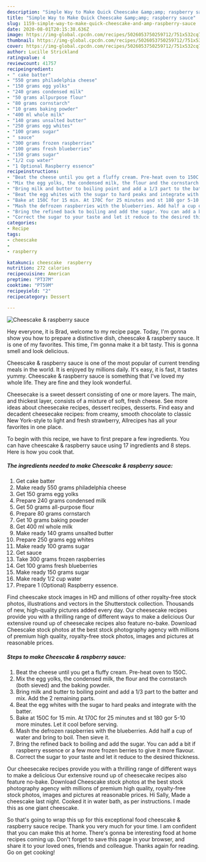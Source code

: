 ```yaml
---
description: "Simple Way to Make Quick Cheescake &amp;amp; raspberry sauce"
title: "Simple Way to Make Quick Cheescake &amp;amp; raspberry sauce"
slug: 1159-simple-way-to-make-quick-cheescake-and-amp-raspberry-sauce
date: 2020-08-01T20:15:38.636Z
image: https://img-global.cpcdn.com/recipes/5026053750259712/751x532cq70/cheescake-raspberry-sauce-recipe-main-photo.jpg
thumbnail: https://img-global.cpcdn.com/recipes/5026053750259712/751x532cq70/cheescake-raspberry-sauce-recipe-main-photo.jpg
cover: https://img-global.cpcdn.com/recipes/5026053750259712/751x532cq70/cheescake-raspberry-sauce-recipe-main-photo.jpg
author: Lucille Strickland
ratingvalue: 4
reviewcount: 41757
recipeingredient:
- " cake batter"
- "550 grams philadelphia cheese"
- "150 grams egg yolks"
- "240 grams condensed milk"
- "50 grams allpurpose flour"
- "80 grams cornstarch"
- "10 grams baking powder"
- "400 ml whole milk"
- "140 grams unsalted butter"
- "250 grams egg whites"
- "100 grams sugar"
- " sauce"
- "300 grams frozen raspberries"
- "100 grams fresh blueberries"
- "150 grams sugar"
- "1/2 cup water"
- "1 Optional Raspberry essence"
recipeinstructions:
- "Beat the cheese until you get a fluffy cream. Pre-heat oven to 150C."
- "Mix the egg yolks, the condensed milk, the flour and the cornstarch (both sieved) and the baking powder."
- "Bring milk and butter to boiling point and add a 1/3 part to the batter and mix. Add the 2 remaining parts."
- "Beat the egg whites with the sugar to hard peaks and integrate with the batter."
- "Bake at 150C for 15 min. At 170C for 25 minutes and st 180 gor 5-10 more minutes. Let it cool before serving."
- "Mash the defrozen raspberries with the blueberries. Add half a cup of water and bring to boil. Then sieve it."
- "Bring the refined back to boiling and add the sugar. You can add a bit if raspberry essence or a few more frozen berries to give it more flavour."
- "Correct the sugar to your taste and let it reduce to the desired thickness."
categories:
- Recipe
tags:
- cheescake
- 
- raspberry

katakunci: cheescake  raspberry 
nutrition: 272 calories
recipecuisine: American
preptime: "PT37M"
cooktime: "PT59M"
recipeyield: "2"
recipecategory: Dessert

---
```



![Cheescake &amp; raspberry sauce](https://img-global.cpcdn.com/recipes/5026053750259712/751x532cq70/cheescake-raspberry-sauce-recipe-main-photo.jpg)

Hey everyone, it is Brad, welcome to my recipe page. Today, I'm gonna show you how to prepare a distinctive dish, cheescake &amp; raspberry sauce. It is one of my favorites. This time, I'm gonna make it a bit tasty. This is gonna smell and look delicious.

Cheescake &amp; raspberry sauce is one of the most popular of current trending meals in the world. It is enjoyed by millions daily. It's easy, it is fast, it tastes yummy. Cheescake &amp; raspberry sauce is something that I've loved my whole life. They are fine and they look wonderful.

Cheesecake is a sweet dessert consisting of one or more layers. The main, and thickest layer, consists of a mixture of soft, fresh cheese. See more ideas about cheesecake recipes, dessert recipes, desserts. Find easy and decadent cheesecake recipes: from creamy, smooth chocolate to classic New York-style to light and fresh strawberry, Allrecipes has all your favorites in one place.


To begin with this recipe, we have to first prepare a few ingredients. You can have cheescake &amp; raspberry sauce using 17 ingredients and 8 steps. Here is how you cook that.

<!--inarticleads1-->

##### The ingredients needed to make Cheescake &amp; raspberry sauce:

1. Get  cake batter
1. Make ready 550 grams philadelphia cheese
1. Get 150 grams egg yolks
1. Prepare 240 grams condensed milk
1. Get 50 grams all-purpose flour
1. Prepare 80 grams cornstarch
1. Get 10 grams baking powder
1. Get 400 ml whole milk
1. Make ready 140 grams unsalted butter
1. Prepare 250 grams egg whites
1. Make ready 100 grams sugar
1. Get  sauce
1. Take 300 grams frozen raspberries
1. Get 100 grams fresh blueberries
1. Make ready 150 grams sugar
1. Make ready 1/2 cup water
1. Prepare 1 (Optional) Raspberry essence.


Find cheescake stock images in HD and millions of other royalty-free stock photos, illustrations and vectors in the Shutterstock collection. Thousands of new, high-quality pictures added every day. Our cheesecake recipes provide you with a thrilling range of different ways to make a delicious Our extensive round up of cheesecake recipes also feature no-bake. Download Cheescake stock photos at the best stock photography agency with millions of premium high quality, royalty-free stock photos, images and pictures at reasonable prices. 

<!--inarticleads2-->

##### Steps to make Cheescake &amp; raspberry sauce:

1. Beat the cheese until you get a fluffy cream. Pre-heat oven to 150C.
1. Mix the egg yolks, the condensed milk, the flour and the cornstarch (both sieved) and the baking powder.
1. Bring milk and butter to boiling point and add a 1/3 part to the batter and mix. Add the 2 remaining parts.
1. Beat the egg whites with the sugar to hard peaks and integrate with the batter.
1. Bake at 150C for 15 min. At 170C for 25 minutes and st 180 gor 5-10 more minutes. Let it cool before serving.
1. Mash the defrozen raspberries with the blueberries. Add half a cup of water and bring to boil. Then sieve it.
1. Bring the refined back to boiling and add the sugar. You can add a bit if raspberry essence or a few more frozen berries to give it more flavour.
1. Correct the sugar to your taste and let it reduce to the desired thickness.


Our cheesecake recipes provide you with a thrilling range of different ways to make a delicious Our extensive round up of cheesecake recipes also feature no-bake. Download Cheescake stock photos at the best stock photography agency with millions of premium high quality, royalty-free stock photos, images and pictures at reasonable prices. Hi Sally, Made a cheescake last night. Cooked it in water bath, as per instructions. I made this as one giant cheescake. 

So that's going to wrap this up for this exceptional food cheescake &amp; raspberry sauce recipe. Thank you very much for your time. I am confident that you can make this at home. There's gonna be interesting food at home recipes coming up. Don't forget to save this page in your browser, and share it to your loved ones, friends and colleague. Thanks again for reading. Go on get cooking!
